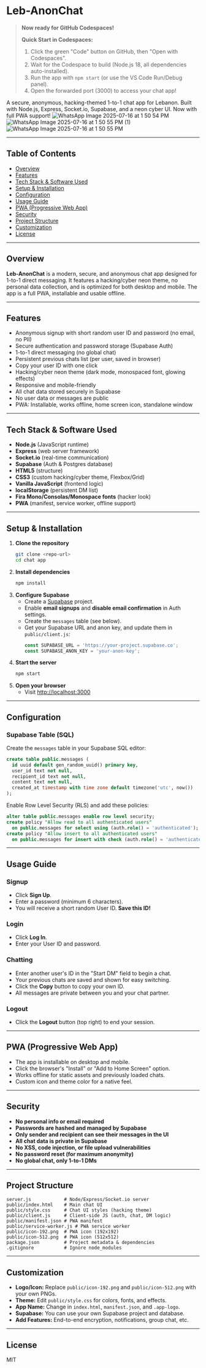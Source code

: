 # Leb-AnonChat

> **Now ready for GitHub Codespaces!**
>
> **Quick Start in Codespaces:**
> 1. Click the green "Code" button on GitHub, then "Open with Codespaces".
> 2. Wait for the Codespace to build (Node.js 18, all dependencies auto-installed).
> 3. Run the app with `npm start` (or use the VS Code Run/Debug panel).
> 4. Open the forwarded port (3000) to access your chat app!

A secure, anonymous, hacking-themed 1-to-1 chat app for Lebanon. Built with Node.js, Express, Socket.io, Supabase, and a neon cyber UI. Now with full PWA support!
![WhatsApp Image 2025-07-16 at 1 50 54 PM](https://github.com/user-attachments/assets/b41d1dd5-32ed-4332-a425-14f07c688398)
![WhatsApp Image 2025-07-16 at 1 50 55 PM (1)](https://github.com/user-attachments/assets/57d0eaa5-9da7-4015-9fa2-68f9fe615d71)
![WhatsApp Image 2025-07-16 at 1 50 55 PM](https://github.com/user-attachments/assets/51563e5f-d632-425d-866f-41bcaca09fb0)

---

## Table of Contents
- [Overview](#overview)
- [Features](#features)
- [Tech Stack & Software Used](#tech-stack--software-used)
- [Setup & Installation](#setup--installation)
- [Configuration](#configuration)
- [Usage Guide](#usage-guide)
- [PWA (Progressive Web App)](#pwa-progressive-web-app)
- [Security](#security)
- [Project Structure](#project-structure)
- [Customization](#customization)
- [License](#license)

---

## Overview
**Leb-AnonChat** is a modern, secure, and anonymous chat app designed for 1-to-1 direct messaging. It features a hacking/cyber neon theme, no personal data collection, and is optimized for both desktop and mobile. The app is a full PWA, installable and usable offline.

---

## Features
- Anonymous signup with short random user ID and password (no email, no PII)
- Secure authentication and password storage (Supabase Auth)
- 1-to-1 direct messaging (no global chat)
- Persistent previous chats list (per user, saved in browser)
- Copy your user ID with one click
- Hacking/cyber neon theme (dark mode, monospaced font, glowing effects)
- Responsive and mobile-friendly
- All chat data stored securely in Supabase
- No user data or messages are public
- PWA: Installable, works offline, home screen icon, standalone window

---

## Tech Stack & Software Used
- **Node.js** (JavaScript runtime)
- **Express** (web server framework)
- **Socket.io** (real-time communication)
- **Supabase** (Auth & Postgres database)
- **HTML5** (structure)
- **CSS3** (custom hacking/cyber theme, Flexbox/Grid)
- **Vanilla JavaScript** (frontend logic)
- **localStorage** (persistent DM list)
- **Fira Mono/Consolas/Monospace fonts** (hacker look)
- **PWA** (manifest, service worker, offline support)

---

## Setup & Installation

1. **Clone the repository**
   ```sh
   git clone <repo-url>
   cd chat app
   ```
2. **Install dependencies**
   ```sh
   npm install
   ```
3. **Configure Supabase**
   - Create a [Supabase](https://supabase.com/) project.
   - Enable **email signups** and **disable email confirmation** in Auth settings.
   - Create the `messages` table (see below).
   - Get your Supabase URL and anon key, and update them in `public/client.js`:
     ```js
     const SUPABASE_URL = 'https://your-project.supabase.co';
     const SUPABASE_ANON_KEY = 'your-anon-key';
     ```
4. **Start the server**
   ```sh
   npm start
   ```
5. **Open your browser**
   - Visit [http://localhost:3000](http://localhost:3000)

---

## Configuration

### Supabase Table (SQL)
Create the `messages` table in your Supabase SQL editor:
```sql
create table public.messages (
  id uuid default gen_random_uuid() primary key,
  user_id text not null,
  recipient_id text not null,
  content text not null,
  created_at timestamp with time zone default timezone('utc', now())
);
```
Enable Row Level Security (RLS) and add these policies:
```sql
alter table public.messages enable row level security;
create policy "Allow read to all authenticated users"
  on public.messages for select using (auth.role() = 'authenticated');
create policy "Allow insert to all authenticated users"
  on public.messages for insert with check (auth.role() = 'authenticated');
```

---

## Usage Guide

### Signup
- Click **Sign Up**.
- Enter a password (minimum 6 characters).
- You will receive a short random User ID. **Save this ID!**

### Login
- Click **Log In**.
- Enter your User ID and password.

### Chatting
- Enter another user's ID in the "Start DM" field to begin a chat.
- Your previous chats are saved and shown for easy switching.
- Click the **Copy** button to copy your own ID.
- All messages are private between you and your chat partner.

### Logout
- Click the **Logout** button (top right) to end your session.

---

## PWA (Progressive Web App)
- The app is installable on desktop and mobile.
- Click the browser's "Install" or "Add to Home Screen" option.
- Works offline for static assets and previously loaded chats.
- Custom icon and theme color for a native feel.

---

## Security
- **No personal info or email required**
- **Passwords are hashed and managed by Supabase**
- **Only sender and recipient can see their messages in the UI**
- **All chat data is private in Supabase**
- **No XSS, code injection, or file upload vulnerabilities**
- **No password reset (for maximum anonymity)**
- **No global chat, only 1-to-1 DMs**

---

## Project Structure
```
server.js            # Node/Express/Socket.io server
public/index.html    # Main chat UI
public/style.css     # Chat UI styles (hacking theme)
public/client.js     # Client-side JS (auth, chat, DM logic)
public/manifest.json # PWA manifest
public/service-worker.js # PWA service worker
public/icon-192.png  # PWA icon (192x192)
public/icon-512.png  # PWA icon (512x512)
package.json         # Project metadata & dependencies
.gitignore           # Ignore node_modules
```

---

## Customization
- **Logo/Icon:** Replace `public/icon-192.png` and `public/icon-512.png` with your own PNGs.
- **Theme:** Edit `public/style.css` for colors, fonts, and effects.
- **App Name:** Change in `index.html`, `manifest.json`, and `.app-logo`.
- **Supabase:** You can use your own Supabase project and database.
- **Add Features:** End-to-end encryption, notifications, group chat, etc.

---

## License
MIT 
